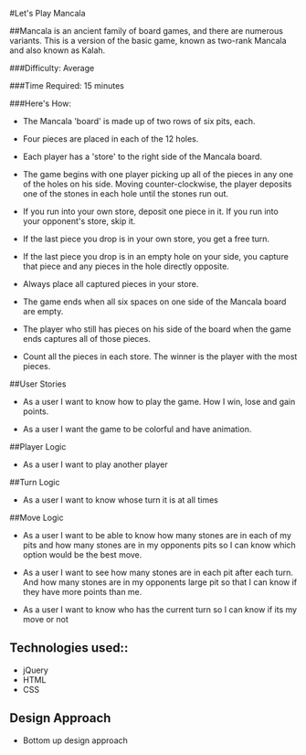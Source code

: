 #Let's Play Mancala

##Mancala is an ancient family of board games, and there are numerous variants.
This is a version of the basic game, known as two-rank Mancala and also known as Kalah.

###Difficulty: Average

###Time Required: 15 minutes

###Here's How:

- The Mancala 'board' is made up of two rows of six pits, each.

- Four pieces are placed in each of the 12 holes.

- Each player has a 'store' to the right side of the Mancala board.

- The game begins with one player picking up all of the pieces in any one of the
  holes on his side. Moving counter-clockwise, the player deposits one of the
  stones in each hole until the stones run out.

- If you run into your own store, deposit one piece in it.
  If you run into your opponent's store, skip it.

- If the last piece you drop is in your own store, you get a free turn.

<!-- //might git red of this rule// -->
- If the last piece you drop is in an empty hole on your side, you capture that
  piece and any pieces in the hole directly opposite.

- Always place all captured pieces in your store.

- The game ends when all six spaces on one side of the Mancala board are empty.

- The player who still has pieces on his side of the board when the game ends captures all of those pieces.

- Count all the pieces in each store. The winner is the player with the most pieces.


##User Stories

- As a user I want to know how to play the game. How I win,
lose and gain points.

- As a user I want the game to be colorful and have animation.



##Player Logic
- As a user I want to play another player

<!-- //turn logic user stories completed 7.7.15 11.24am// -->

##Turn Logic
- As a user I want to know whose turn it is at all times

##Move Logic

- As a user I want to be able to know how many stones are in each of my pits
and how many stones are in my opponents pits so I can know which option would
be the best move.

- As a user I want to see how many stones are in each pit after each turn. And
how many stones are in my opponents large pit so that I can know if they have
more points than me.

-  As a user I want to know who has the current turn so I can know if its
my move or not

## Technologies used::
- jQuery
- HTML
- CSS

## Design Approach
- Bottom up design approach







